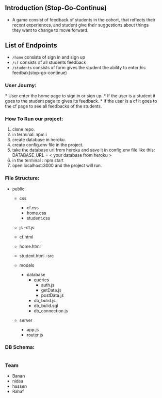  ## Introduction (Stop-Go-Continue)
 
* A game consist of feedback of students in the cohort, that reflects their recent experiences, and student give their suggestions about things they want to change to move forward.


## List of Endpoints
* `/home` consists of sign in and sign up
* `/cf` consists of all students feedback
* `/students` consists of form gives the student the ability to enter his feedbak(stop-go-continue)


<h3>User Journy:</h3>
<p>* User enter the home page to sign in or sign up.
   * If the user is a student it goes to the student page to gives its feedback.
   * If the user is a cf it goes to the cf page to see all feedbacks of the students.
</p>

<h3>How To Run our project: </h3>
<ol>
<li>clone repo.</li>
<li>in terminal: npm i</li>
<li>create database in heroku.</li>
<li>create config.env file in the project.</li>
<li>take the database url from heroku and save it in config.env file like this: <br>
DATABASE_URL = < your database from heroku ></li>
<li>in the terminal : npm start</li>
<li>open localhost:3000 and the project will run.</li>
</ol>


<h3>File Structure:</h3>

- public
     - css
        - cf.css
        - home.css
        - student.css

     - js
          -cf.js
     - cf.html
     - home.html
     - student.html
-src
     - models
        - database
            - queries
                - auth.js
                - getData.js
                - postData.js
            - db_bulid.js
            - db_bulid.sql
            - db_connection.js
     - server
        - app.js
        - router.js


<h3>DB Schema:</h3>
<img src="">

<h3>Team</h3>
<ul>
<li>Banan</li>
<li>nidaa</li>
<li>hussen</li>
<li>Rahaf</li>
</ul>
